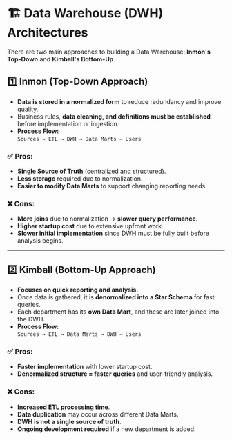 # 🏗️ Data Warehouse (DWH) Architectures  

There are two main approaches to building a Data Warehouse: **Inmon's Top-Down** and **Kimball's Bottom-Up**.  

## 1️⃣ Inmon (Top-Down Approach)  
- **Data is stored in a normalized form** to reduce redundancy and improve quality.  
- Business rules, **data cleaning, and definitions must be established** before implementation or ingestion.  
- **Process Flow:**  
  `Sources → ETL → DWH → Data Marts → Users`  

### ✅ Pros:  
- **Single Source of Truth** (centralized and structured).  
- **Less storage** required due to normalization.  
- **Easier to modify Data Marts** to support changing reporting needs.  

### ❌ Cons:  
- **More joins** due to normalization → **slower query performance**.  
- **Higher startup cost** due to extensive upfront work.  
- **Slower initial implementation** since DWH must be fully built before analysis begins.  

---

## 2️⃣ Kimball (Bottom-Up Approach)  
- **Focuses on quick reporting and analysis.**  
- Once data is gathered, it is **denormalized into a Star Schema** for fast queries.  
- Each department has its **own Data Mart**, and these are later joined into the DWH.  
- **Process Flow:**  
  `Sources → ETL → Data Marts → DWH → Users`  

### ✅ Pros:  
- **Faster implementation** with lower startup cost.  
- **Denormalized structure = faster queries** and user-friendly analysis.  

### ❌ Cons:  
- **Increased ETL processing time**.  
- **Data duplication** may occur across different Data Marts.  
- **DWH is not a single source of truth**.  
- **Ongoing development required** if a new department is added.  
